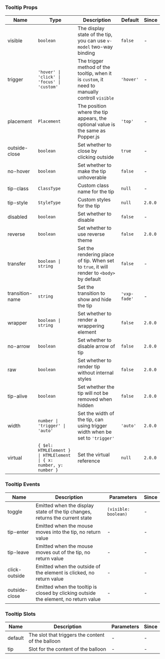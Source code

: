 ### Tooltip Props

| Name            | Type                                                              | Description                                                                                    | Default      | Since   |
| --------------- | ----------------------------------------------------------------- | ---------------------------------------------------------------------------------------------- | ------------ | ------- |
| visible         | `boolean`                                                         | The display state of the tip, you can use `v-model` two-way binding                            | `false`      | -       |
| trigger         | `'hover' \| 'click' \| 'focus' \| 'custom'`                       | The trigger method of the tooltip, when it is `custom`, it need to manually controll `visible` | `'hover'`    | -       |
| placement       | `Placement`                                                       | The position where the tip appears, the optional value is the same as Popper.js                | `'top'`      | -       |
| outside-close   | `boolean`                                                         | Set whether to close by clicking outside                                                       | `true`       | -       |
| no-hover        | `boolean`                                                         | Set whether to make the tip unhoverable                                                        | `false`      | -       |
| tip-class       | `ClassType`                                                       | Custom class name for the tip                                                                  | `null`       | -       |
| tip-style       | `StyleType`                                                       | Custom styles for the tip                                                                      | `null`       | `2.0.0` |
| disabled        | `boolean`                                                         | Set whether to disable                                                                         | `false`      | -       |
| reverse         | `boolean`                                                         | Set whether to use reverse theme                                                               | `false`      | `2.0.0` |
| transfer        | `boolean \| string`                                               | Set the rendering place of tip. When set to `true`, it will render to `<body>` by default      | `false`      | -       |
| transition-name | `string`                                                          | Set the transition to show and hide the tip                                                    | `'vxp-fade'` | -       |
| wrapper         | `boolean \| string`                                               | Set whether to render a wrappering element                                                     | `false`      | `2.0.0` |
| no-arrow        | `boolean`                                                         | Set whether to disable arrow of tip                                                            | `false`      | `2.0.0` |
| raw             | `boolean`                                                         | Set whether to render tip without internal styles                                              | `false`      | `2.0.0` |
| tip-alive       | `boolean`                                                         | Set whether the tip will not be removed when hidden                                            | `false`      | `2.0.0` |
| width           | `number \| 'trigger' \| 'auto'`                                   | Set the width of the tip, can using trigger width when be set to `'trigger'`                   | `'auto'`     | `2.0.0` |
| virtual         | `{ $el: HTMLElement } \| HTMLElement \| { x: number, y: number }` | Set the virtual reference                                                                      | `null`       | `2.0.0` |

### Tooltip Events

| Name          | Description                                                                         | Parameters           | Since |
| ------------- | ----------------------------------------------------------------------------------- | -------------------- | ----- |
| toggle        | Emitted when the display state of the tip changes, returns the current state        | `(visible: boolean)` | -     |
| tip-enter     | Emitted when the mouse moves into the tip, no return value                          | -                    | -     |
| tip-leave     | Emitted when the mouse moves out of the tip, no return value                        | -                    | -     |
| click-outside | Emitted when the outside of the element is clicked, no return value                 | -                    | -     |
| outside-close | Emitted when the tooltip is closed by clicking outside the element, no return value | -                    | -     |

### Tooltip Slots

| Name    | Description                                       | Parameters | Since |
| ------- | ------------------------------------------------- | ---------- | ----- |
| default | The slot that triggers the content of the balloon | -          | -     |
| tip     | Slot for the content of the balloon               | -          | -     |
